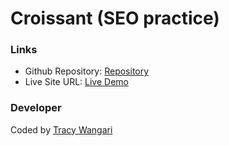 # Croissant (SEO practice) 

### Links

- Github Repository: [Repository](https://github.com/26TracyNjoroge/SheCodes/tree/main/croissant)
- Live Site URL: [Live Demo](https://she-codes-croissant.vercel.app/)

### Developer

Coded by [Tracy Wangari](https://github.com/26TracyNjoroge)